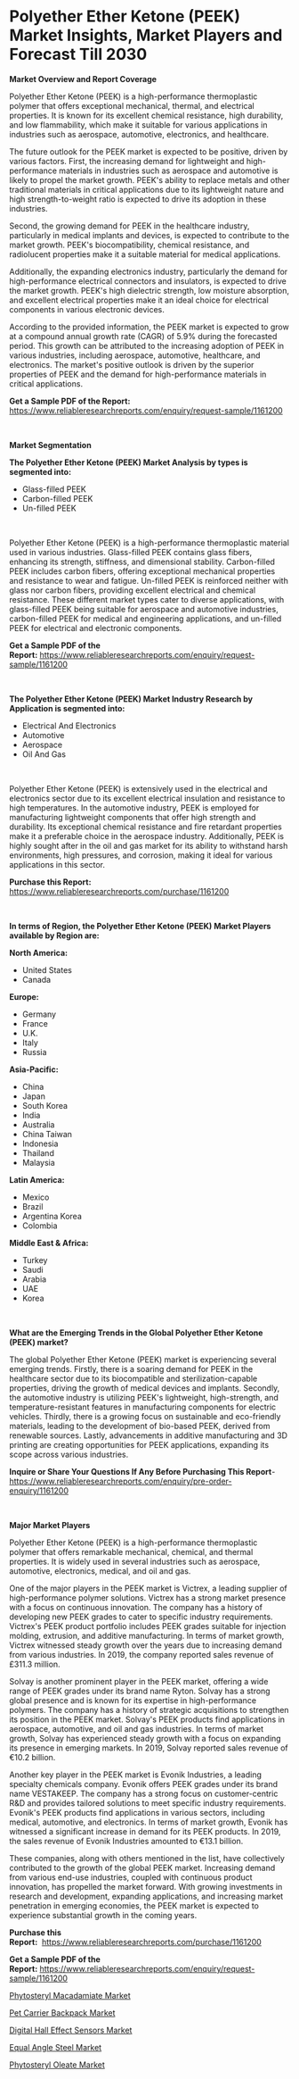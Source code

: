 <p><h1>Polyether Ether Ketone (PEEK) Market Insights, Market Players and Forecast Till 2030</h1></p><p><strong>Market Overview and Report Coverage</strong></p>
<p><p>Polyether Ether Ketone (PEEK) is a high-performance thermoplastic polymer that offers exceptional mechanical, thermal, and electrical properties. It is known for its excellent chemical resistance, high durability, and low flammability, which make it suitable for various applications in industries such as aerospace, automotive, electronics, and healthcare.</p><p>The future outlook for the PEEK market is expected to be positive, driven by various factors. First, the increasing demand for lightweight and high-performance materials in industries such as aerospace and automotive is likely to propel the market growth. PEEK's ability to replace metals and other traditional materials in critical applications due to its lightweight nature and high strength-to-weight ratio is expected to drive its adoption in these industries.</p><p>Second, the growing demand for PEEK in the healthcare industry, particularly in medical implants and devices, is expected to contribute to the market growth. PEEK's biocompatibility, chemical resistance, and radiolucent properties make it a suitable material for medical applications.</p><p>Additionally, the expanding electronics industry, particularly the demand for high-performance electrical connectors and insulators, is expected to drive the market growth. PEEK's high dielectric strength, low moisture absorption, and excellent electrical properties make it an ideal choice for electrical components in various electronic devices.</p><p>According to the provided information, the PEEK market is expected to grow at a compound annual growth rate (CAGR) of 5.9% during the forecasted period. This growth can be attributed to the increasing adoption of PEEK in various industries, including aerospace, automotive, healthcare, and electronics. The market's positive outlook is driven by the superior properties of PEEK and the demand for high-performance materials in critical applications.</p></p>
<p><strong>Get a Sample PDF of the Report:</strong> <a href="https://www.reliableresearchreports.com/enquiry/request-sample/1161200">https://www.reliableresearchreports.com/enquiry/request-sample/1161200</a></p>
<p>&nbsp;</p>
<p><strong>Market Segmentation</strong></p>
<p><strong>The Polyether Ether Ketone (PEEK) Market Analysis by types is segmented into:</strong></p>
<p><ul><li>Glass-filled PEEK</li><li>Carbon-filled PEEK</li><li>Un-filled PEEK</li></ul></p>
<p>&nbsp;</p>
<p><p>Polyether Ether Ketone (PEEK) is a high-performance thermoplastic material used in various industries. Glass-filled PEEK contains glass fibers, enhancing its strength, stiffness, and dimensional stability. Carbon-filled PEEK includes carbon fibers, offering exceptional mechanical properties and resistance to wear and fatigue. Un-filled PEEK is reinforced neither with glass nor carbon fibers, providing excellent electrical and chemical resistance. These different market types cater to diverse applications, with glass-filled PEEK being suitable for aerospace and automotive industries, carbon-filled PEEK for medical and engineering applications, and un-filled PEEK for electrical and electronic components.</p></p>
<p><strong>Get a Sample PDF of the Report:</strong>&nbsp;<a href="https://www.reliableresearchreports.com/enquiry/request-sample/1161200">https://www.reliableresearchreports.com/enquiry/request-sample/1161200</a></p>
<p>&nbsp;</p>
<p><strong>The Polyether Ether Ketone (PEEK) Market Industry Research by Application is segmented into:</strong></p>
<p><ul><li>Electrical And Electronics</li><li>Automotive</li><li>Aerospace</li><li>Oil And Gas</li></ul></p>
<p>&nbsp;</p>
<p><p>Polyether Ether Ketone (PEEK) is extensively used in the electrical and electronics sector due to its excellent electrical insulation and resistance to high temperatures. In the automotive industry, PEEK is employed for manufacturing lightweight components that offer high strength and durability. Its exceptional chemical resistance and fire retardant properties make it a preferable choice in the aerospace industry. Additionally, PEEK is highly sought after in the oil and gas market for its ability to withstand harsh environments, high pressures, and corrosion, making it ideal for various applications in this sector.</p></p>
<p><strong>Purchase this Report:</strong>&nbsp; <a href="https://www.reliableresearchreports.com/purchase/1161200">https://www.reliableresearchreports.com/purchase/1161200</a></p>
<p>&nbsp;</p>
<p><strong>In terms of Region, the Polyether Ether Ketone (PEEK) Market Players available by Region are:</strong></p>
<p>
    <p> <strong> North America: </strong>
        <ul>
            <li>United States</li>
            <li>Canada</li>
        </ul>
        </p> 
    <p> <strong> Europe: </strong>
        <ul>
            <li>Germany</li>
            <li>France</li>
            <li>U.K.</li>
            <li>Italy</li>
            <li>Russia</li>
        </ul>
        </p> 
    <p> <strong> Asia-Pacific: </strong>
        <ul>
            <li>China</li>
            <li>Japan</li>
            <li>South Korea</li>
            <li>India</li>
            <li>Australia</li>
            <li>China Taiwan</li>
            <li>Indonesia</li>
            <li>Thailand</li>
            <li>Malaysia</li>
        </ul>
        </p> 
    <p> <strong> Latin America: </strong>
        <ul>
            <li>Mexico</li>
            <li>Brazil</li>
            <li>Argentina Korea</li>
            <li>Colombia</li>
        </ul>
        </p> 
    <p> <strong> Middle East & Africa: </strong>
        <ul>
            <li>Turkey</li>
            <li>Saudi</li>
            <li>Arabia</li>
            <li>UAE</li>
            <li>Korea</li>
        </ul>
    </p>
    </p>
<p>&nbsp;</p>
<p><strong>What are the Emerging Trends in the Global Polyether Ether Ketone (PEEK) market?</strong></p>
<p><p>The global Polyether Ether Ketone (PEEK) market is experiencing several emerging trends. Firstly, there is a soaring demand for PEEK in the healthcare sector due to its biocompatible and sterilization-capable properties, driving the growth of medical devices and implants. Secondly, the automotive industry is utilizing PEEK's lightweight, high-strength, and temperature-resistant features in manufacturing components for electric vehicles. Thirdly, there is a growing focus on sustainable and eco-friendly materials, leading to the development of bio-based PEEK, derived from renewable sources. Lastly, advancements in additive manufacturing and 3D printing are creating opportunities for PEEK applications, expanding its scope across various industries.</p></p>
<p><strong>Inquire or Share Your Questions If Any Before Purchasing This Report</strong>- <a href="https://www.reliableresearchreports.com/enquiry/pre-order-enquiry/1161200">https://www.reliableresearchreports.com/enquiry/pre-order-enquiry/1161200</a></p>
<p>&nbsp;</p>
<p><strong>Major Market Players</strong></p>
<p><p>Polyether Ether Ketone (PEEK) is a high-performance thermoplastic polymer that offers remarkable mechanical, chemical, and thermal properties. It is widely used in several industries such as aerospace, automotive, electronics, medical, and oil and gas.</p><p>One of the major players in the PEEK market is Victrex, a leading supplier of high-performance polymer solutions. Victrex has a strong market presence with a focus on continuous innovation. The company has a history of developing new PEEK grades to cater to specific industry requirements. Victrex's PEEK product portfolio includes PEEK grades suitable for injection molding, extrusion, and additive manufacturing. In terms of market growth, Victrex witnessed steady growth over the years due to increasing demand from various industries. In 2019, the company reported sales revenue of £311.3 million.</p><p>Solvay is another prominent player in the PEEK market, offering a wide range of PEEK grades under its brand name Ryton. Solvay has a strong global presence and is known for its expertise in high-performance polymers. The company has a history of strategic acquisitions to strengthen its position in the PEEK market. Solvay's PEEK products find applications in aerospace, automotive, and oil and gas industries. In terms of market growth, Solvay has experienced steady growth with a focus on expanding its presence in emerging markets. In 2019, Solvay reported sales revenue of €10.2 billion.</p><p>Another key player in the PEEK market is Evonik Industries, a leading specialty chemicals company. Evonik offers PEEK grades under its brand name VESTAKEEP. The company has a strong focus on customer-centric R&D and provides tailored solutions to meet specific industry requirements. Evonik's PEEK products find applications in various sectors, including medical, automotive, and electronics. In terms of market growth, Evonik has witnessed a significant increase in demand for its PEEK products. In 2019, the sales revenue of Evonik Industries amounted to €13.1 billion.</p><p>These companies, along with others mentioned in the list, have collectively contributed to the growth of the global PEEK market. Increasing demand from various end-use industries, coupled with continuous product innovation, has propelled the market forward. With growing investments in research and development, expanding applications, and increasing market penetration in emerging economies, the PEEK market is expected to experience substantial growth in the coming years.</p></p>
<p><strong>Purchase this Report:</strong>&nbsp;&nbsp;<a href="https://www.reliableresearchreports.com/purchase/1161200">https://www.reliableresearchreports.com/purchase/1161200</a></p>
<p></p>
<p><strong>Get a Sample PDF of the Report:</strong>&nbsp;<a href="https://www.reliableresearchreports.com/enquiry/request-sample/1161200">https://www.reliableresearchreports.com/enquiry/request-sample/1161200</a></p>
<p><p><a href="https://www.linkedin.com/pulse/decoding-phytosteryl-macadamiate-market-deep-dive-latest-48lic/">Phytosteryl Macadamiate Market</a></p><p><a href="https://medium.com/@cletaturner879789/pet-carrier-backpack-market-size-growth-forecast-2023-2030-7c9fcd890611">Pet Carrier Backpack Market</a></p><p><a href="https://medium.com/@giannicrona/digital-hall-effect-sensors-market-size-growth-forecast-2023-2030-c13bdb165144">Digital Hall Effect Sensors Market</a></p><p><a href="https://www.linkedin.com/pulse/equal-angle-steel-market-research-report-unlocks-analysis-5b6de/">Equal Angle Steel Market</a></p><p><a href="https://www.linkedin.com/pulse/phytosteryl-oleate-market-size-share-amp-trends-analysis-0wb1c/">Phytosteryl Oleate Market</a></p></p>